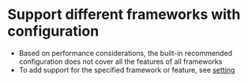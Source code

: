 # Support different frameworks with configuration

- Based on performance considerations, the built-in recommended configuration does not cover all the features of all frameworks
- To add support for the specified framework or feature, see [setting](/setting/index.html)